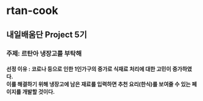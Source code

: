 # rtan-cook

## 내일배움단 Project 5기

### 주제: 르탄아 냉장고를 부탁해

#### 선정 이유 : 코로나 등으로 인한 1인가구의 증가로 식재료 처리에 대한 고민이 증가하였다.<br>이를 해결하기 위해 냉장고에 남은 재료를 입력하면 추천 요리(한식)를 보여줄 수 있는 페이지를 개발할 것이다.

